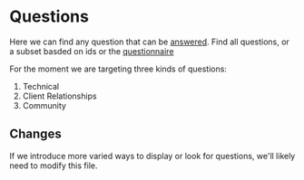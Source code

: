# Questions

Here we can find any question that can be [answered](lib/advisor/core/answers/README.md').
Find all questions, or a subset basded on ids or the [questionnaire](/lib/advisor/core/questionnaire/README.md)

For the moment we are targeting three kinds of questions:
1. Technical
2. Client Relationships
3. Community

## Changes

If we introduce more varied ways to display or look for questions, we'll likely need to modify this file.
